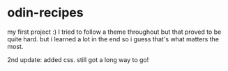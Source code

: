 # odin-recipes
my first project :)
I tried to follow a theme throughout but that proved to be quite hard. but i learned a lot in the end so i guess that's what matters the most. 

2nd update: added css. still got a long way to go!
